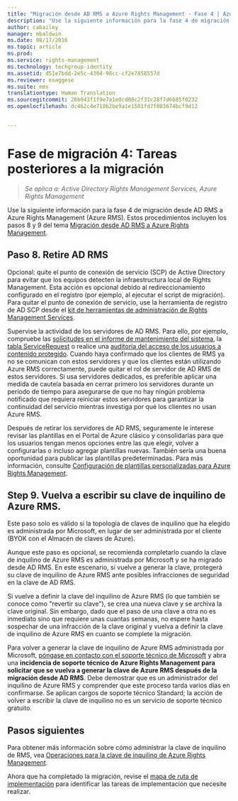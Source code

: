 ```yaml
---
title: "Migración desde AD RMS a Azure Rights Management - Fase 4 | Azure RMS"
description: "Use la siguiente información para la fase 4 de migración desde AD RMS a Azure Rights Management (Azure RMS). Estos procedimientos incluyen los pasos 8 y 9 del tema Migración desde AD RMS a Azure Rights Management."
author: cabailey
manager: mbaldwin
ms.date: 08/17/2016
ms.topic: article
ms.prod: 
ms.service: rights-management
ms.technology: techgroup-identity
ms.assetid: d51e7bdd-2e5c-4304-98cc-cf2e7858557d
ms.reviewer: esaggese
ms.suite: ems
translationtype: Human Translation
ms.sourcegitcommit: 26b043f1f9e7a1e0cd00c2f31c28f7d6685f0232
ms.openlocfilehash: dc462c4e710b2be9a1e1501fd7f003674bcf9d12


---
```


# Fase de migración 4: Tareas posteriores a la migración

>*Se aplica a: Active Directory Rights Management Services, Azure Rights Management*


Use la siguiente información para la fase 4 de migración desde AD RMS a Azure Rights Management (Azure RMS). Estos procedimientos incluyen los pasos 8 y 9 del tema [Migración desde AD RMS a Azure Rights Management](migrate-from-ad-rms-to-azure-rms.md).


## Paso 8. Retire AD RMS

Opcional: quite el punto de conexión de servicio (SCP) de Active Directory para evitar que los equipos detecten la infraestructura local de Rights Management. Esta acción es opcional debido al redireccionamiento configurado en el registro (por ejemplo, al ejecutar el script de migración). Para quitar el punto de conexión de servicio, use la herramienta de registro de AD SCP desde el [kit de herramientas de administración de Rights Management Services](http://www.microsoft.com/download/details.aspx?id=1479).

Supervise la actividad de los servidores de AD RMS. Para ello, por ejemplo, compruebe las [solicitudes en el informe de mantenimiento del sistema](https://technet.microsoft.com/library/ee221012%28v=ws.10%29.aspx), la [tabla ServiceRequest](http://technet.microsoft.com/library/dd772686%28v=ws.10%29.aspx) o realice una [auditoría del acceso de los usuarios a contenido protegido](http://social.technet.microsoft.com/wiki/contents/articles/3440.ad-rms-frequently-asked-questions-faq.aspx). Cuando haya confirmado que los clientes de RMS ya no se comunican con estos servidores y que los clientes están utilizando Azure RMS correctamente, puede quitar el rol de servidor de AD RMS de estos servidores. Si usa servidores dedicados, es preferible aplicar una medida de cautela basada en cerrar primero los servidores durante un período de tiempo para asegurarse de que no hay ningún problema notificado que requiera reiniciar estos servidores para garantizar la continuidad del servicio mientras investiga por qué los clientes no usan Azure RMS.

Después de retirar los servidores de AD RMS, seguramente le interese revisar las plantillas en el Portal de Azure clásico y consolidarlas para que los usuarios tengan menos opciones entre las que elegir, volver a configurarlas o incluso agregar plantillas nuevas. También sería una buena oportunidad para publicar las plantillas predeterminadas. Para más información, consulte [Configuración de plantillas personalizadas para Azure Rights Management](../deploy-use/configure-custom-templates.md).

## Step 9. Vuelva a escribir su clave de inquilino de Azure RMS.
Este paso solo es válido si la topología de claves de inquilino que ha elegido es administrada por Microsoft, en lugar de ser administrada por el cliente (BYOK con el Almacén de claves de Azure).

Aunque este paso es opcional, se recomienda completarlo cuando la clave de inquilino de Azure RMS es administrada por Microsoft y se ha migrado desde AD RMS. En este escenario, si vuelve a generar la clave, protegerá su clave de inquilino de Azure RMS ante posibles infracciones de seguridad en la clave de AD RMS.

Si vuelve a definir la clave del inquilino de Azure RMS (lo que también se conoce como "revertir su clave"), se crea una nueva clave y se archiva la clave original. Sin embargo, dado que el paso de una clave a otra no es inmediato sino que requiere unas cuantas semanas, no espere hasta sospechar de una infracción de la clave original y vuelva a definir la clave de inquilino de Azure RMS en cuanto se complete la migración.

Para volver a generar la clave de inquilino de Azure RMS administrada por Microsoft, [póngase en contacto con el soporte técnico de Microsoft](../get-started/information-support.md#to-contact-microsoft-support) y abra una **incidencia de soporte técnico de Azure Rights Management para solicitar que se vuelva a generar la clave de Azure RMS después de la migración desde AD RMS**. Debe demostrar que es un administrador del inquilino de Azure RMS y comprender que este proceso tarda varios días en confirmarse. Se aplican cargos de soporte técnico Standard; la acción de volver a escribir la clave de inquilino no es un servicio de soporte técnico gratuito.


## Pasos siguientes

Para obtener más información sobre cómo administrar la clave de inquilino de RMS, vea [Operaciones para la clave de inquilino de Azure Rights Management](../deploy-use/operations-tenant-key.md).

Ahora que ha completado la migración, revise el [mapa de ruta de implementación](deployment-roadmap.md) para identificar las tareas de implementación que necesite realizar.




<!--HONumber=Aug16_HO4-->


